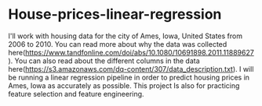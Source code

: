 # House-prices-linear-regression
I'll work with housing data for the city of Ames, Iowa, United States from 2006 to 2010. You can read more about why the data was collected here(https://www.tandfonline.com/doi/abs/10.1080/10691898.2011.11889627). You can also read about the different columns in the data here(https://s3.amazonaws.com/dq-content/307/data_description.txt).  I will be running a linear regression pipeline in order to predict housing prices in Ames, Iowa as accurately as possible.  This project Is also for practicing feature selection and feature engineering.
